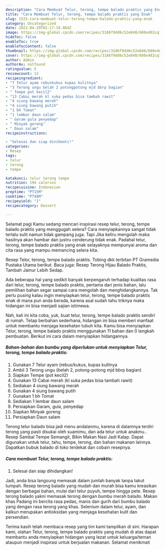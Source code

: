 ```yaml
---
description: "Cara Membuat Telur, terong, tempe balado praktis yang Enak"
title: "Cara Membuat Telur, terong, tempe balado praktis yang Enak"
slug: 1525-cara-membuat-telur-terong-tempe-balado-praktis-yang-enak
category: Uncategorized
date: 2022-04-29T02:17:19.864Z
image: https://img-global.cpcdn.com/recipes/3186f9dd6c52e840/680x482cq70/telur-terong-tempe-balado-praktis-foto-resep-utama.jpg
hideToc: false
enableToc: true
enableTocContent: false
thumbnail: https://img-global.cpcdn.com/recipes/3186f9dd6c52e840/680x482cq70/telur-terong-tempe-balado-praktis-foto-resep-utama.jpg
cover: https://img-global.cpcdn.com/recipes/3186f9dd6c52e840/680x482cq70/telur-terong-tempe-balado-praktis-foto-resep-utama.jpg
author: Admin
authorAv: notfound
ratingvalue: 5
reviewcount: 13
recipeingredient:
- "7 Telur ayam rebuskukus kupas kulitnya"
- "3 Terong ungu belah 2 potongpotong mjd bbrp bagian"
- " Tempe pot kecil2"
- "13 Cabai merah kl suka pedas bisa tambah rawit"
- "4 siung bawang merah"
- "4 siung bawang putih"
- "1 bh Tomat"
- "1 lembar daun salam"
- " Garam gula penyedap"
- " Minyak goreng"
- " Daun salam"
recipeinstructions:

- "Selesai dan siap dinikmati!"
categories:
- Resep
tags:
- telur
- terong
- tempe

katakunci: telur terong tempe 
nutrition: 194 calories
recipecuisine: Indonesian
preptime: "PT15M"
cooktime: "PT48M"
recipeyield: "1"
recipecategory: Dessert

---
```



Selamat pagi Kamu sedang mencari inspirasi resep telur, terong, tempe balado praktis yang menggugah selera? Cara menyiapkannya sangat tidak terlalu sulit namun tidak gampang juga. Tapi Jika keliru mengolah maka hasilnya akan hambar dan justru cenderung tidak enak. Padahal telur, terong, tempe balado praktis yang enak selayaknya mempunyai aroma dan cita rasa yang mampu memancing selera kita.


Resep Telor, terong, tempe balado praktis. Tobing dkk terbitan PT Gramedia Pustaka Utama berikut. Baca juga: Resep Terong Hijau Balado Praktis, Tambah Jamur Lebih Sedap.

Ada beberapa hal yang sedikit banyak berpengaruh terhadap kualitas rasa dari telur, terong, tempe balado praktis, pertama dari jenis bahan, lalu pemilihan bahan segar sampai cara mengolah dan menghidangkannya. Tak perlu pusing kalau ingin menyiapkan telur, terong, tempe balado praktis enak di mana pun anda berada, karena asal sudah tahu triknya maka hidangan ini bisa menjadi sajian istimewa.


Nah, kali ini kita coba, yuk, buat telur, terong, tempe balado praktis sendiri di rumah. Tetap berbahan sederhana, hidangan ini bisa memberi manfaat untuk membantu menjaga kesehatan tubuh kita. Kamu bisa menyiapkan Telur, terong, tempe balado praktis menggunakan 11 bahan dan 0 langkah pembuatan. Berikut ini cara dalam menyiapkan hidangannya.

<!--inarticleads1-->

##### Bahan-bahan dan bumbu yang diperlukan untuk menyiapkan Telur, terong, tempe balado praktis:

1. Gunakan 7 Telur ayam (rebus/kukus, kupas kulitnya
1. Ambil 3 Terong ungu (belah 2, potong-potong mjd bbrp bagian)
1. Siapkan  Tempe (pot kecil2)
1. Gunakan 13 Cabai merah (kl suka pedas bisa tambah rawit)
1. Sediakan 4 siung bawang merah
1. Gunakan 4 siung bawang putih
1. Gunakan 1 bh Tomat
1. Sediakan 1 lembar daun salam
1. Persiapkan  Garam, gula, penyedap
1. Siapkan  Minyak goreng
1. Persiapkan  Daun salam


Terong telur balado bisa jadi menu andalanmu, karena di dalamnya terdiri terong yang pasti disukai oleh suamimu, dan ada telur untuk anakmu.. Resep Sambal Tempe Semangit, Bikin Makan Nasi Jadi Kalap. Dapat digunakan untuk telur, tahu, tempe, terong, dan bahan makanan lainnya. Dapatkan bubuk balado di toko terdekat dan cobain resepnya. 

<!--inarticleads2-->

##### Cara membuat Telur, terong, tempe balado praktis:


1. Selesai dan siap dihidangkan!

Jadi, anda bisa langsung memasak dalam jumlah banyak tanpa takut tumpah. Resep terong balado yang mudah dan murah bisa kamu kreasikan dengan berbagai bahan, mulai dari telur puyuh, tempe hingga pete. Resep terong balado yakni memasak terong dengan bumbu merah balado. Makan khas Padang ini bercita rasa pedas, manis dan gurih dari bumbu balado yang dengan rasa terong yang khas. Selenium dalam telur, ayam, dan kalkun merupakan antioksidan yang menjaga kesehatan kulit dan persendian. 

Terima kasih telah membaca resep yang tim kami tampilkan di sini. Harapan kami, olahan Telur, terong, tempe balado praktis yang mudah di atas dapat membantu anda menyiapkan hidangan yang lezat untuk keluarga/teman ataupun menjadi inspirasi untuk berjualan makanan. Selamat menikmati
